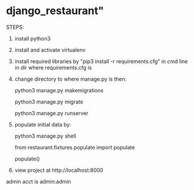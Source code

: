 # django_restaurant"

STEPS:

1. install python3

2. install and activate virtualenv

3. install required libraries by "pip3 install -r requirements.cfg" in cmd line in dir where requirements.cfg is

4. change directory to where manage.py is then:

     python3 manage.py makemigrations
     
     python3 manage.py migrate
     
     python3 manage.py runserver

7. populate initial data by:

     python3 manage.py shell
     
     from restaurant.fixtures.populate import populate
     
     populate()

8. view project at http://localhost:8000

admin acct is admin:admin